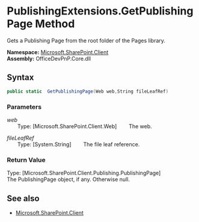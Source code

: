 # PublishingExtensions.GetPublishingPage Method  
Gets a Publishing Page from the root folder of the Pages library.  

**Namespace:** [Microsoft.SharePoint.Client](Microsoft.SharePoint.Client.md)  
**Assembly:** OfficeDevPnP.Core.dll  
## Syntax
```C#
public static  GetPublishingPage(Web web,String fileLeafRef)
```
### Parameters
*web*  
&emsp;&emsp;Type: [Microsoft.SharePoint.Client.Web] 
&emsp;&emsp;The web.  
  
*fileLeafRef*  
&emsp;&emsp;Type: [System.String] 
&emsp;&emsp;The file leaf reference.  
  
### Return Value
Type: [Microsoft.SharePoint.Client.Publishing.PublishingPage]  
The PublishingPage object, if any. Otherwise null.

## See also
- [Microsoft.SharePoint.Client](Microsoft.SharePoint.Client.md)
